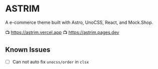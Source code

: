 # ASTRIM

A e-commerce theme built with Astro, UnoCSS, React, and Mock.Shop.

📺 https://astrim.vercel.app
📺 https://astrim.pages.dev

## Known Issues

- [ ] Can not auto fix `unocss/order` in `clsx`
